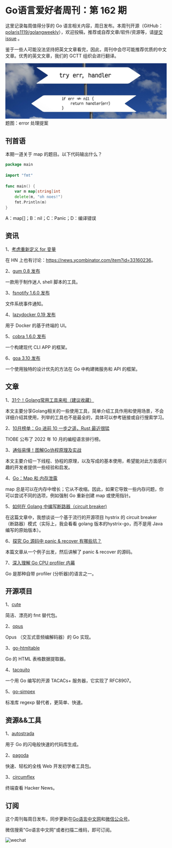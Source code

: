 # Go语言爱好者周刊：第 162 期

这里记录每周值得分享的 Go 语言相关内容，周日发布。本周刊开源（GitHub：[polaris1119/golangweekly](https://github.com/polaris1119/golangweekly)），欢迎投稿，推荐或自荐文章/软件/资源等，请[提交 issue](https://github.com/polaris1119/golangweekly/issues) 。

鉴于一些人可能没法坚持把英文文章看完，因此，周刊中会尽可能推荐优质的中文文章。优秀的英文文章，我们的 GCTT 组织会进行翻译。

![](imgs/issue163/cover.jpeg) 题图：error 处理提案

## 刊首语

本期一道关于 map 的题目。以下代码输出什么？

```go
package main

import "fmt"

func main() {
	var m map[string]int
	delete(m, "oh noes!")
	fmt.Println(m)
}
```

A：map[]；B：nil；C：Panic；D：编译错误

## 资讯

1、[考虑重新定义 for 变量](https://github.com/golang/go/discussions/56010)

在 HN 上也有讨论：<https://news.ycombinator.com/item?id=33160236>。

2、[gum 0.8 发布](https://github.com/charmbracelet/gum)

一款用于制作迷人 shell 脚本的工具。

3、[fsnotify 1.6.0 发布](https://github.com/fsnotify/fsnotify/releases/tag/v1.6.0)

文件系统事件通知。

4、[lazydocker 0.19 发布](https://github.com/jesseduffield/lazydocker)

用于 Docker 的基于终端的 UI。

5、[cobra 1.6.0 发布](https://github.com/spf13/cobra)

一个构建现代 CLI APP 的框架。

6、[goa 3.10 发布](https://github.com/goadesign/goa)

一个使用独特的设计优先的方法在 Go 中构建微服务和 API 的框架。

## 文章

1、[31个！Golang常用工具来啦（建议收藏）](https://mp.weixin.qq.com/s/JH6_UB1NJ5HWquN7biBLRQ)

本文主要分享Golang相关的一些使用工具，简单介绍工具作用和使用场景，不会详细介绍其使用，列举的工具也不是最全的，具体可以参考链接或自行搜索学习。

2、[10月榜单：Go 进前 10 一步之遥，Rust 最近很猛](https://mp.weixin.qq.com/s/9pAFkcdfCFzOIZ8MHvbj6Q)

TIOBE 公布了 2022 年 10 月的编程语言排行榜。

3、[通俗易懂！图解Go协程原理及实战](https://mp.weixin.qq.com/s/VtwXu0aerBwgaDJV7i3guw)

本文主要介绍一下线程、协程的原理，以及写成的基本使用，希望能对此方面感兴趣的开发者提供一些经验和启发。

4、[Go：Map 和 内存泄露](https://mp.weixin.qq.com/s/IZbDb60hhY04NyrbdKYU8g)

map 总是可以在内存中增长；它从不收缩。因此，如果它导致一些内存问题，你可以尝试不同的选项，例如强制 Go 重新创建 map 或使用指针。

5、[如何在 Golang 中编写断路器（circuit breaker)](https://mp.weixin.qq.com/s/1v_FGO76bahLvTQlq71iig)

在这篇文章中，我想谈谈一个基于流行的开源项目 hystrix 的 circuit breaker （断路器）模式（实际上，我会看看 golang 版本的hystrix-go，而不是用 Java 编写的原始版本）。

6、[探究 Go 源码中 panic & recover 有哪些坑？](https://mp.weixin.qq.com/s/dN9G4Tnt9HgVqlNh73HNUQ)

本篇文章从一个例子出发，然后讲解了 panic & recover 的源码。

7、[深入理解 Go CPU profiler 内幕](https://mp.weixin.qq.com/s/Jexes21Irb4__9xyTSaOCg)

Go 是那种自带 profiler (分析器)的语言之一。

## 开源项目

1、[cute](https://github.com/zakaria-chahboun/cute)

简洁、漂亮的 fmt 替代包。

2、[opus](https://github.com/pion/opus)

Opus （交互式音频编解码器）的 Go 实现。

3、[go-htmltable](https://github.com/nfx/go-htmltable)

Go 的 HTML 表格数据提取器。

4、[tacquito](https://github.com/facebookincubator/tacquito)

一个用 Go 编写的开源 TACACs+ 服务器，它实现了 RFC8907。

5、[go-simpex](https://github.com/tobiassjosten/go-simpex)

标准库 regexp 替代者，更简单、快速。

## 资源&&工具

1、[autostrada](https://autostrada.dev/)

用于 Go 的闪电般快速的代码库生成。

2、[pagoda](https://github.com/mikestefanello/pagoda)

快速、轻松的全栈 Web 开发初学者工具包。

3、[circumflex](https://github.com/bensadeh/circumflex)

终端查看 Hacker News。

## 订阅

这个周刊每周日发布，同步更新在[Go语言中文网](https://studygolang.com/go/weekly)和[微信公众号](https://weixin.sogou.com/weixin?query=Go%E8%AF%AD%E8%A8%80%E4%B8%AD%E6%96%87%E7%BD%91)。

微信搜索"Go语言中文网"或者扫描二维码，即可订阅。

![wechat](imgs/wechat.png)
